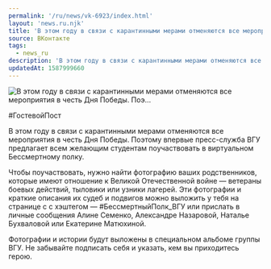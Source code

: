 ```yaml
---
permalink: '/ru/news/vk-6923/index.html'
layout: 'news.ru.njk'
title: 'В этом году в связи с карантинными мерами отменяются все мероприятия в честь Дня Победы. Поэ'
source: ВКонтакте
tags:
  - news_ru
description: 'В этом году в связи с карантинными мерами отменяются все мероприятия в честь Дня Победы. Поэ…'
updatedAt: 1587999660
---
```

![В этом году в связи с карантинными мерами отменяются все мероприятия в честь Дня Победы. Поэ…](https://sun9-32.userapi.com/impg/c858036/v858036636/1db6b7/tQq6Ue5mr50.jpg?size=800x533&quality=96&proxy=1&sign=ec07b1dcc9652ceca2dfc372f4cb3f87&c_uniq_tag=ekVpaZgu-aCREdxQuUV1NscMe24B7J5TJikYUzxeKFY&type=album)

#ГостевойПост

В этом году в связи с карантинными мерами отменяются все мероприятия в честь Дня Победы. Поэтому впервые пресс-служба ВГУ предлагает всем желающим студентам поучаствовать в виртуальном Бессмертному полку.

Чтобы поучаствовать, нужно найти фотографию ваших родственников, которые имеют отношение к Великой Отечественной войне — ветераны боевых действий, тыловики или узники лагерей. Эти фотографии и краткие описания их судеб и подвигов можно выложить у тебя на странице с с хэштегом — #БессмертныйПолк_ВГУ или прислать в личные сообщения Алине Семенко, Александре Назаровой, Наталье Бухваловой или Екатерине Матюхиной.

Фотографии и истории будут выложены в специальном альбоме группы ВГУ. Не забывайте подписать себя и указать, кем вы приходитесь герою.
